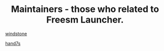 <div align="center"> 
  <h1>Maintainers - those who related to Freesm Launcher.</h1>
</div>

[windstone](https://github.com/notwindstone)

<!-- say little about youself here -->

[hand7s](https://github.com/s0me1newithhand7s)

<!-- say little about youself here -->
